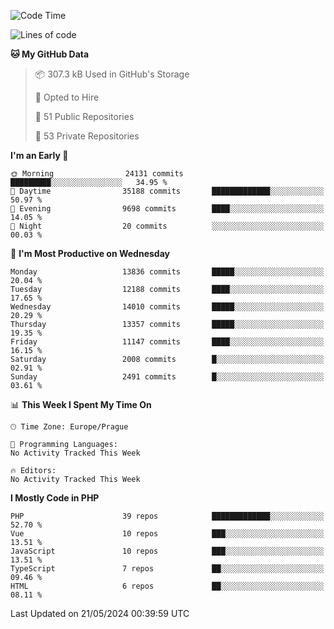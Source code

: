 <!--START_SECTION:waka-->
![Code Time](http://img.shields.io/badge/Code%20Time-1%2C583%20hrs%2058%20mins-blue)

![Lines of code](https://img.shields.io/badge/From%20Hello%20World%20I%27ve%20Written-21.9%20million%20lines%20of%20code-blue)

**🐱 My GitHub Data** 

> 📦 307.3 kB Used in GitHub's Storage 
 > 
> 💼 Opted to Hire
 > 
> 📜 51 Public Repositories 
 > 
> 🔑 53 Private Repositories 
 > 
**I'm an Early 🐤** 

```text
🌞 Morning                24131 commits       █████████░░░░░░░░░░░░░░░░   34.95 % 
🌆 Daytime                35188 commits       █████████████░░░░░░░░░░░░   50.97 % 
🌃 Evening                9698 commits        ████░░░░░░░░░░░░░░░░░░░░░   14.05 % 
🌙 Night                  20 commits          ░░░░░░░░░░░░░░░░░░░░░░░░░   00.03 % 
```
📅 **I'm Most Productive on Wednesday** 

```text
Monday                   13836 commits       █████░░░░░░░░░░░░░░░░░░░░   20.04 % 
Tuesday                  12188 commits       ████░░░░░░░░░░░░░░░░░░░░░   17.65 % 
Wednesday                14010 commits       █████░░░░░░░░░░░░░░░░░░░░   20.29 % 
Thursday                 13357 commits       █████░░░░░░░░░░░░░░░░░░░░   19.35 % 
Friday                   11147 commits       ████░░░░░░░░░░░░░░░░░░░░░   16.15 % 
Saturday                 2008 commits        █░░░░░░░░░░░░░░░░░░░░░░░░   02.91 % 
Sunday                   2491 commits        █░░░░░░░░░░░░░░░░░░░░░░░░   03.61 % 
```


📊 **This Week I Spent My Time On** 

```text
🕑︎ Time Zone: Europe/Prague

💬 Programming Languages: 
No Activity Tracked This Week

🔥 Editors: 
No Activity Tracked This Week
```

**I Mostly Code in PHP** 

```text
PHP                      39 repos            █████████████░░░░░░░░░░░░   52.70 % 
Vue                      10 repos            ███░░░░░░░░░░░░░░░░░░░░░░   13.51 % 
JavaScript               10 repos            ███░░░░░░░░░░░░░░░░░░░░░░   13.51 % 
TypeScript               7 repos             ██░░░░░░░░░░░░░░░░░░░░░░░   09.46 % 
HTML                     6 repos             ██░░░░░░░░░░░░░░░░░░░░░░░   08.11 % 
```




 Last Updated on 21/05/2024 00:39:59 UTC
<!--END_SECTION:waka-->
<!--
**AlexKratky/AlexKratky** is a ✨ _special_ ✨ repository because its `README.md` (this file) appears on your GitHub profile.

Here are some ideas to get you started:

- 🔭 I’m currently working on ...
- 🌱 I’m currently learning ...
- 👯 I’m looking to collaborate on ...
- 🤔 I’m looking for help with ...
- 💬 Ask me about ...
- 📫 How to reach me: ...
- 😄 Pronouns: ...
- ⚡ Fun fact: ...
-->

